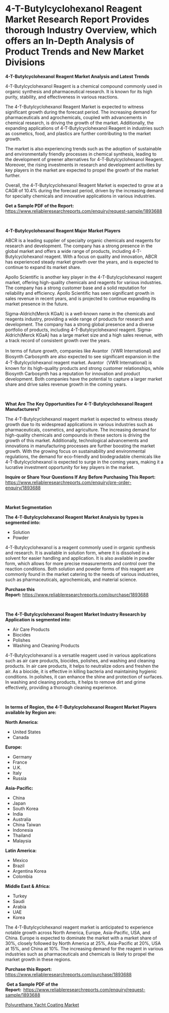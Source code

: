 <p><h1>4-T-Butylcyclohexanol Reagent Market Research Report Provides thorough Industry Overview, which offers an In-Depth Analysis of Product Trends and New Market Divisions</h1></p><p><strong>4-T-Butylcyclohexanol Reagent Market Analysis and Latest Trends</strong></p>
<p><p>4-T-Butylcyclohexanol Reagent is a chemical compound commonly used in organic synthesis and pharmaceutical research. It is known for its high purity, stability, and effectiveness in various reactions.</p><p>The 4-T-Butylcyclohexanol Reagent Market is expected to witness significant growth during the forecast period. The increasing demand for pharmaceuticals and agrochemicals, coupled with advancements in chemical research, is driving the growth of the market. Additionally, the expanding applications of 4-T-Butylcyclohexanol Reagent in industries such as cosmetics, food, and plastics are further contributing to the market growth.</p><p>The market is also experiencing trends such as the adoption of sustainable and environmentally friendly processes in chemical synthesis, leading to the development of greener alternatives for 4-T-Butylcyclohexanol Reagent. Moreover, the rising investments in research and development activities by key players in the market are expected to propel the growth of the market further.</p><p>Overall, the 4-T-Butylcyclohexanol Reagent Market is expected to grow at a CAGR of 10.4% during the forecast period, driven by the increasing demand for specialty chemicals and innovative applications in various industries.</p></p>
<p><strong>Get a Sample PDF of the Report:&nbsp;</strong> <a href="https://www.reliableresearchreports.com/enquiry/request-sample/1893688">https://www.reliableresearchreports.com/enquiry/request-sample/1893688</a></p>
<p>&nbsp;</p>
<p><strong>4-T-Butylcyclohexanol Reagent Major Market Players</strong></p>
<p><p>ABCR is a leading supplier of specialty organic chemicals and reagents for research and development. The company has a strong presence in the global market and offers a wide range of products, including 4-T-Butylcyclohexanol reagent. With a focus on quality and innovation, ABCR has experienced steady market growth over the years, and is expected to continue to expand its market share.</p><p>Apollo Scientific is another key player in the 4-T-Butylcyclohexanol reagent market, offering high-quality chemicals and reagents for various industries. The company has a strong customer base and a solid reputation for reliability and efficiency. Apollo Scientific has seen significant growth in sales revenue in recent years, and is projected to continue expanding its market presence in the future.</p><p>Sigma-Aldrich(Merck KGaA) is a well-known name in the chemicals and reagents industry, providing a wide range of products for research and development. The company has a strong global presence and a diverse portfolio of products, including 4-T-Butylcyclohexanol reagent. Sigma-Aldrich(Merck KGaA) has a large market size and a high sales revenue, with a track record of consistent growth over the years.</p><p>In terms of future growth, companies like Avantor（VWR International) and Biosynth Carbosynth are also expected to see significant expansion in the 4-T-Butylcyclohexanol reagent market. Avantor（VWR International) is known for its high-quality products and strong customer relationships, while Biosynth Carbosynth has a reputation for innovation and product development. Both companies have the potential to capture a larger market share and drive sales revenue growth in the coming years.</p></p>
<p>&nbsp;</p>
<p><strong>What Are The Key Opportunities For 4-T-Butylcyclohexanol Reagent Manufacturers?</strong></p>
<p><p>The 4-T-Butylcyclohexanol reagent market is expected to witness steady growth due to its widespread applications in various industries such as pharmaceuticals, cosmetics, and agriculture. The increasing demand for high-quality chemicals and compounds in these sectors is driving the growth of this market. Additionally, technological advancements and innovations in manufacturing processes are further boosting the market growth. With the growing focus on sustainability and environmental regulations, the demand for eco-friendly and biodegradable chemicals like 4-T-Butylcyclohexanol is expected to surge in the coming years, making it a lucrative investment opportunity for key players in the market.</p></p>
<p><strong>Inquire or Share Your Questions If Any Before Purchasing This Report:</strong> <a href="https://www.reliableresearchreports.com/enquiry/pre-order-enquiry/1893688">https://www.reliableresearchreports.com/enquiry/pre-order-enquiry/1893688</a></p>
<p>&nbsp;</p>
<p><strong>Market Segmentation</strong></p>
<p><strong>The 4-T-Butylcyclohexanol Reagent Market Analysis by types is segmented into:</strong></p>
<p><ul><li>Solution</li><li>Powder</li></ul></p>
<p><p>4-T-Butylcyclohexanol is a reagent commonly used in organic synthesis and research. It is available in solution form, where it is dissolved in a solvent for easier handling and application. It is also available in powder form, which allows for more precise measurements and control over the reaction conditions. Both solution and powder forms of this reagent are commonly found in the market catering to the needs of various industries, such as pharmaceuticals, agrochemicals, and material science.</p></p>
<p><strong>Purchase this Report:&nbsp;</strong><a href="https://www.reliableresearchreports.com/purchase/1893688">https://www.reliableresearchreports.com/purchase/1893688</a></p>
<p>&nbsp;</p>
<p><strong>The 4-T-Butylcyclohexanol Reagent Market Industry Research by Application is segmented into:</strong></p>
<p><ul><li>Air Care Products</li><li>Biocides</li><li>Polishes</li><li>Washing and Cleaning Products</li></ul></p>
<p><p>4-T-Butylcyclohexanol is a versatile reagent used in various applications such as air care products, biocides, polishes, and washing and cleaning products. In air care products, it helps to neutralize odors and freshen the air. As a biocide, it is effective in killing bacteria and maintaining hygienic conditions. In polishes, it can enhance the shine and protection of surfaces. In washing and cleaning products, it helps to remove dirt and grime effectively, providing a thorough cleaning experience.</p></p>
<p>&nbsp;</p>
<p><strong>In terms of Region, the 4-T-Butylcyclohexanol Reagent Market Players available by Region are:</strong></p>
<p>
    <p> <strong> North America: </strong>
        <ul>
            <li>United States</li>
            <li>Canada</li>
        </ul>
        </p> 
    <p> <strong> Europe: </strong>
        <ul>
            <li>Germany</li>
            <li>France</li>
            <li>U.K.</li>
            <li>Italy</li>
            <li>Russia</li>
        </ul>
        </p> 
    <p> <strong> Asia-Pacific: </strong>
        <ul>
            <li>China</li>
            <li>Japan</li>
            <li>South Korea</li>
            <li>India</li>
            <li>Australia</li>
            <li>China Taiwan</li>
            <li>Indonesia</li>
            <li>Thailand</li>
            <li>Malaysia</li>
        </ul>
        </p> 
    <p> <strong> Latin America: </strong>
        <ul>
            <li>Mexico</li>
            <li>Brazil</li>
            <li>Argentina Korea</li>
            <li>Colombia</li>
        </ul>
        </p> 
    <p> <strong> Middle East & Africa: </strong>
        <ul>
            <li>Turkey</li>
            <li>Saudi</li>
            <li>Arabia</li>
            <li>UAE</li>
            <li>Korea</li>
        </ul>
    </p>
    </p>
<p><p>The 4-T-Butylcyclohexanol reagent market is anticipated to experience notable growth across North America, Europe, Asia-Pacific, USA, and China. Europe is expected to dominate the market with a market share of 30%, closely followed by North America at 25%, Asia-Pacific at 20%, USA at 15%, and China at 10%. The increasing demand for the reagent in various industries such as pharmaceuticals and chemicals is likely to propel the market growth in these regions.</p></p>
<p><strong>Purchase this Report: </strong><a href="https://www.reliableresearchreports.com/purchase/1893688">https://www.reliableresearchreports.com/purchase/1893688</a></p>
<p>&nbsp;<strong>Get a Sample PDF of the Report:&nbsp;&nbsp;</strong><a href="https://www.reliableresearchreports.com/enquiry/request-sample/1893688">https://www.reliableresearchreports.com/enquiry/request-sample/1893688</a></p>
<p><strong></strong></p>
<p><p><a href="https://changeable-paste-463.notion.site/Polyurethane-Yacht-Coating-Market-Centers-on-Aspects-such-as-Market-Growth-Market-Share-Market-Opp-a2f19c0d1e2b49cfa78982da3e20d29a">Polyurethane Yacht Coating Market</a></p></p>